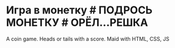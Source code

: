 # Игра в монетку # ПОДРОСЬ МОНЕТКУ # ОРЁЛ...РЕШКА #

A coin game. Heads or tails with a score. 
Maid with HTML, CSS, JS